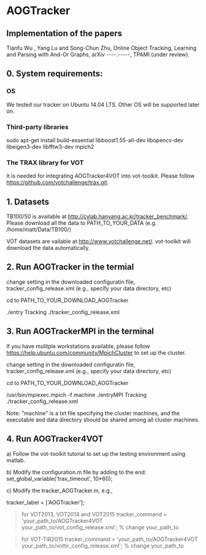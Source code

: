 # AOGTracker 

## Implementation of the papers
Tianfu Wu , Yang Lu and Song-Chun Zhu, Online Object Tracking, Learning and Parsing with And-Or Graphs, arXiv ----.-----, TPAMI (under review).


## 0. System requirements:

### OS
We tested our tracker on Ubuntu 14.04 LTS. Other OS will be supported later on.

### Third-party libraries
sudo apt-get install build-essential libboost1.55-all-dev libopencv-dev libeigen3-dev libfftw3-dev mpich2

###  The TRAX library for VOT
It is needed for integrating AOGTracker4VOT into vot-toolkit. Please follow https://github.com/votchallenge/trax.git.


## 1. Datasets
TB100/50 is available at http://cvlab.hanyang.ac.kr/tracker_benchmark/. Please download all the data to PATH_TO_YOUR_DATA (e.g. /home/matt/Data/TB100/)

VOT datasets are vailable at http://www.votchallenge.net/. vot-toolkit will download the data automatically.

## 2. Run AOGTracker in the termial
change setting in the downloaded configuratin file, tracker_config_release.xml (e.g., specify your data directory, etc)

cd to PATH_TO_YOUR_DOWNLOAD_AOGTracker

./entry Tracking ./tracker_config_release.xml


## 3. Run AOGTrackerMPI in the terminal
If you have mulitple workstations available, please follow https://help.ubuntu.com/community/MpichCluster to set up the cluster.

change setting in the downloaded configuratin file, tracker_config_release.xml (e.g., specify your data directory, etc)

cd to PATH_TO_YOUR_DOWNLOAD_AOGTracker

/usr/bin/mpiexec.mpich -f machine ./entryMPI Tracking ./tracker_config_release.xml

Note: "machine" is a txt file specifying the cluster machines, and the executable and data directory should be shared among all cluster machines.

## 4. Run AOGTracker4VOT
a) Follow the vot-toolkit tutorial to set up the testing environment using matlab.

b) Modify the configuration.m file by adding to the end: set_global_variable('trax_timeout', 10*60); 

c) Modify the tracker_AOGTracker.m, e.g., 

tracker_label = ['AOGTracker'];

> for VOT2013, VOT2014 and VOT2015
tracker_command = 'your_path_to/AOGTracker4VOT your_path_to/vot_config_release.xml';  % change your_path_to 

> for VOT-TIR2015
tracker_command = 'your_path_to/AOGTracker4VOT your_path_to/vottir_config_release.xml';  % change your_path_to 

